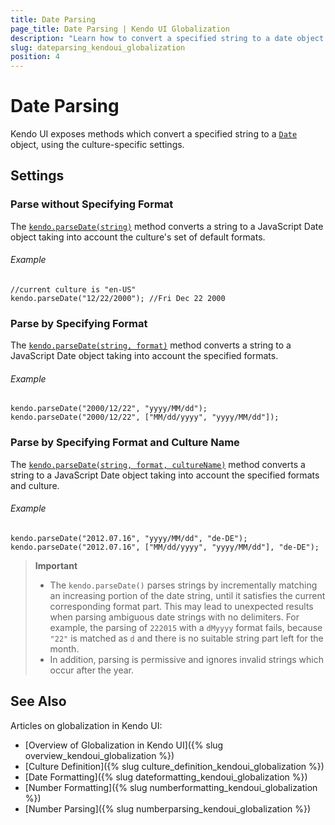 ```yaml
---
title: Date Parsing
page_title: Date Parsing | Kendo UI Globalization
description: "Learn how to convert a specified string to a date object using the Kendo UI culture specific settings."
slug: dateparsing_kendoui_globalization
position: 4
---
```


# Date Parsing

Kendo UI exposes methods which convert a specified string to a [`Date`](https://developer.mozilla.org/en-US/docs/Web/JavaScript/Reference/Global_Objects/Date) object, using the culture-specific settings.

## Settings

### Parse without Specifying Format

The [`kendo.parseDate(string)`](/api/javascript/kendo#methods-parseDate) method converts a string to a JavaScript Date object taking into account the culture's set of default formats.

###### Example

    //current culture is "en-US"
    kendo.parseDate("12/22/2000"); //Fri Dec 22 2000

### Parse by Specifying Format

The [`kendo.parseDate(string, format)`](/api/javascript/kendo#methods-parseDate) method converts a string to a JavaScript Date object taking into account the specified formats.

###### Example

    kendo.parseDate("2000/12/22", "yyyy/MM/dd");
    kendo.parseDate("2000/12/22", ["MM/dd/yyyy", "yyyy/MM/dd"]);

### Parse by Specifying Format and Culture Name

The [`kendo.parseDate(string, format, cultureName)`](/api/javascript/kendo#methods-parseDate) method converts a string to a JavaScript Date object taking into account the specified formats and culture.

###### Example

    kendo.parseDate("2012.07.16", "yyyy/MM/dd", "de-DE");
  	kendo.parseDate("2012.07.16", ["MM/dd/yyyy", "yyyy/MM/dd"], "de-DE");

> **Important**
> * The `kendo.parseDate()` parses strings by incrementally matching an increasing portion of the date string, until it satisfies the current corresponding format part. This may lead to unexpected results when parsing ambiguous date strings with no delimiters. For example, the parsing of `222015` with a `dMyyyy` format fails, because `"22"` is matched as `d` and there is no suitable string part left for the month.
> * In addition, parsing is permissive and ignores invalid strings which occur after the year.

## See Also

Articles on globalization in Kendo UI:

* [Overview of Globalization in Kendo UI]({% slug overview_kendoui_globalization %})
* [Culture Definition]({% slug culture_definition_kendoui_globalization %})
* [Date Formatting]({% slug dateformatting_kendoui_globalization %})
* [Number Formatting]({% slug numberformatting_kendoui_globalization %})
* [Number Parsing]({% slug numberparsing_kendoui_globalization %})
